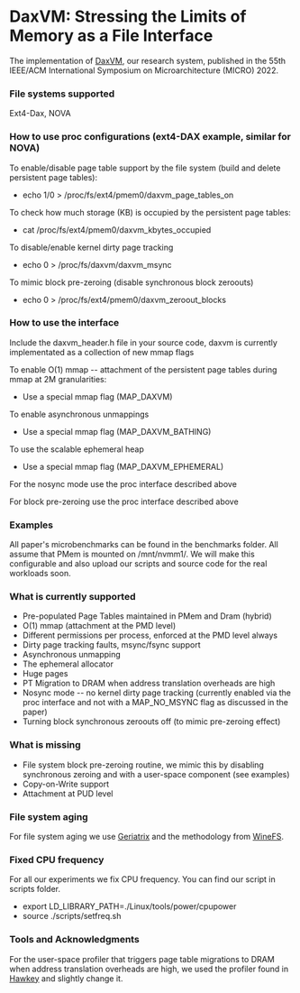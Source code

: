 # DaxVM: Stressing the Limits of Memory as a File Interface
The implementation of [DaxVM](https://www.cslab.ece.ntua.gr/~xalverti/papers/micro2022_daxvm.pdf), 
our research system, published in the 55th IEEE/ACM International Symposium on Microarchitecture (MICRO) 2022.


### File systems supported
Ext4-Dax, NOVA

### How to use proc configurations (ext4-DAX example, similar for NOVA)
To enable/disable page table support by the file system (build and delete persistent page tables):
* echo 1/0 > /proc/fs/ext4/pmem0/daxvm_page_tables_on

To check how much storage (KB) is occupied by the persistent page tables:
* cat /proc/fs/ext4/pmem0/daxvm_kbytes_occupied

To disable/enable kernel dirty page tracking
* echo 0 > /proc/fs/daxvm/daxvm_msync

To mimic block pre-zeroing (disable synchronous block zeroouts) 
* echo 0 > /proc/fs/ext4/pmem0/daxvm_zeroout_blocks

### How to use the interface 
Include the daxvm_header.h file in your source code, daxvm is currently implementated as a collection of new mmap flags

To enable O(1) mmap -- attachment of the persistent page tables during mmap at 2M granularities:
* Use a special mmap flag (MAP_DAXVM)

To enable asynchronous unmappings
* Use a special mmap flag (MAP_DAXVM_BATHING)

To use the scalable ephemeral heap
* Use a special mmap flag (MAP_DAXVM_EPHEMERAL)

For the nosync mode use the proc interface described above 

For block pre-zeroing use the proc interface described above

### Examples
All paper's microbenchmarks can be found in the benchmarks folder.
All assume that PMem is mounted on /mnt/nvmm1/.
We will make this configurable and also upload our scripts and source code for the real workloads soon.

### What is currently supported
* Pre-populated Page Tables maintained in PMem and Dram (hybrid)
* O(1) mmap (attachment at the PMD level)
* Different permissions per process, enforced at the PMD level always
* Dirty page tracking faults, msync/fsync support
* Asynchronous unmapping
* The ephemeral allocator
* Huge pages
* PT Migration to DRAM when address translation overheads are high 
* Nosync mode -- no kernel dirty page tracking (currently enabled via the proc interface and not with a MAP_NO_MSYNC flag as discussed in the paper)
* Turning block synchronous zeroouts off (to mimic pre-zeroing effect)

### What is missing 
* File system block pre-zeroing routine, we mimic this by disabling synchronous zeroing and with a user-space component (see examples)
* Copy-on-Write support
* Attachment at PUD level 

### File system aging
For file system aging we use [Geriatrix](https://github.com/saurabhkadekodi/geriatrix) and the methodology 
from [WineFS](https://github.com/utsaslab/WineFS). 

### Fixed CPU frequency 
For all our experiments we fix CPU frequency. You can find our script in scripts folder.
* export LD_LIBRARY_PATH=./Linux/tools/power/cpupower
* source ./scripts/setfreq.sh

### Tools and Acknowledgments
For the user-space profiler that triggers page table migrations
to DRAM when address translation overheads are high, we used
the profiler found in [Hawkey](https://github.com/apanwariisc/HawkEye)
and slightly change it.


